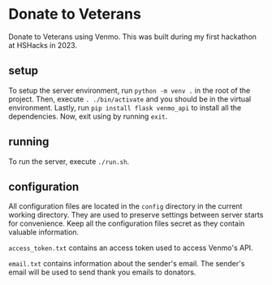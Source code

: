 # Donate to Veterans

Donate to Veterans using Venmo. This was built during my first hackathon at HSHacks in 2023.

## setup

To setup the server environment, run `python -m venv .` in the root of the project. Then, execute `. ./bin/activate` and you should be in the virtual environment. Lastly, run `pip install flask venmo_api` to install all the dependencies. Now, exit using by running `exit`.

## running

To run the server, execute `./run.sh`.

## configuration

All configuration files are located in the `config` directory in the current working directory. They are used to preserve settings between server starts for convenience. Keep all the configuration files secret as they contain valuable information.

`access_token.txt` contains an access token used to access Venmo's API.

`email.txt` contains information about the sender's email. The sender's email will be used to send thank you emails to donators.
